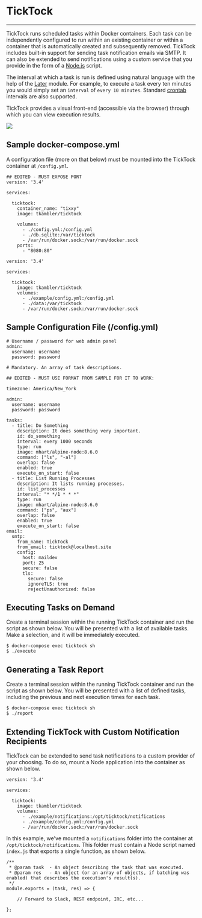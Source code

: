 # TickTock

---

TickTock runs scheduled tasks within Docker containers. Each task can be independently configured to run within an existing container or within a container that is automatically created and subsequently removed. TickTock includes built-in support for sending task notification emails via SMTP. It can also be extended to send notifications using a custom service that you provide in the form of a [Node.js](https://nodejs.org/) script.

The interval at which a task is run is defined using natural language with the help of the [Later](https://bunkat.github.io/later/getting-started.html) module. For example, to execute a task every ten minutes you would simply set an `interval` of `every 10 minutes`. Standard [crontab](https://crontab.guru/) intervals are also supported.

TickTock provides a visual front-end (accessible via the browser) through which you can view execution results.

<img src="misc/ticktock.jpg">

## Sample docker-compose.yml

A configuration file (more on that below) must be mounted into the TickTock container at `/config.yml`.
```
## EDITED - MUST EXPOSE PORT
version: '3.4'

services:

  ticktock:
    container_name: "tixxy"
    image: tkambler/ticktock
    
    volumes:
      - ./config.yml:/config.yml
      - ./db.sqlite:/var/ticktock
      - /var/run/docker.sock:/var/run/docker.sock
    ports:
      - "8080:80"
```

```
version: '3.4'

services:

  ticktock:
    image: tkambler/ticktock
    volumes:
      - ./example/config.yml:/config.yml
      - ./data:/var/ticktock
      - /var/run/docker.sock:/var/run/docker.sock
```

## Sample Configuration File (/config.yml)

```
# Username / password for web admin panel
admin:
  username: username
  password: password
  
# Mandatory. An array of task descriptions.
  
## EDITED - MUST USE FORMAT FROM SAMPLE FOR IT TO WORK:

timezone: America/New_York

admin:
  username: username
  password: password
  
tasks:
  - title: Do Something
    description: It does something very important.
    id: do_something
    interval: every 1000 seconds
    type: run
    image: mhart/alpine-node:8.6.0
    command: ["ls", "-al"]
    overlap: false
    enabled: true
    execute_on_start: false
  - title: List Running Processes
    description: It lists running processes.
    id: list_processes
    interval: "* */1 * * *"
    type: run
    image: mhart/alpine-node:8.6.0
    command: ["ps", "aux"]
    overlap: false
    enabled: true
    execute_on_start: false
email:
  smtp:
    from_name: TickTock
    from_email: ticktock@localhost.site
    config:
      host: maildev
      port: 25
      secure: false
      tls:
        secure: false
        ignoreTLS: true
        rejectUnauthorized: false
```

## Executing Tasks on Demand

Create a terminal session within the running TickTock container and run the script as shown below. You will be presented with a list of available tasks. Make a selection, and it will be immediately executed.

```
$ docker-compose exec ticktock sh
$ ./execute
````
## Generating a Task Report

Create a terminal session within the running TickTock container and run the script as shown below. You will be presented with a list of defined tasks, including the previous and next execution times for each task.

```
$ docker-compose exec ticktock sh
$ ./report
````

## Extending TickTock with Custom Notification Recipients

TickTock can be extended to send task notifications to a custom provider of your choosing. To do so, mount a Node application into the container as shown below.

```
version: '3.4'

services:

  ticktock:
    image: tkambler/ticktock
    volumes:
      - ./example/notifications:/opt/ticktock/notifications
      - ./example/config.yml:/config.yml      
      - /var/run/docker.sock:/var/run/docker.sock
```

In this example, we've mounted a `notifications` folder into the container at `/opt/ticktock/notifications`. This folder must contain a Node script named `index.js` that exports a single function, as shown below.

```
/**
 * @param task	- An object describing the task that was executed.
 * @param res 	- An object (or an array of objects, if batching was enabled) that describes the execution's result(s).
 */
module.exports = (task, res) => {
    
	// Forward to Slack, REST endpoint, IRC, etc...
    
};
```
